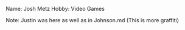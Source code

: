 Name: Josh Metz
Hobby: Video Games






Note: Justin was here as well as in Johnson.md
(This is more graffiti)

